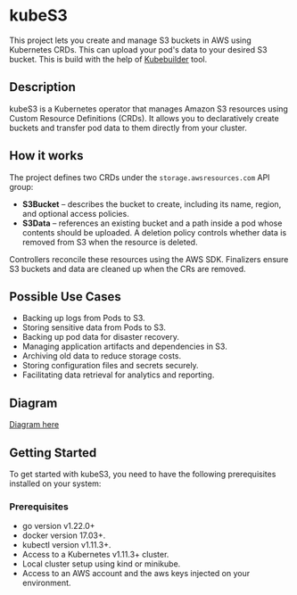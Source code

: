 # kubeS3
This project lets you create and manage S3 buckets in AWS using Kubernetes CRDs.
This can upload your pod's data to your desired S3 bucket.
This is build with the help of [Kubebuilder](https://book.kubebuilder.io/) tool.

## Description
kubeS3 is a Kubernetes operator that manages Amazon S3 resources using Custom
Resource Definitions (CRDs). It allows you to declaratively create buckets and
transfer pod data to them directly from your cluster.

## How it works
The project defines two CRDs under the `storage.awsresources.com` API group:

- **S3Bucket** – describes the bucket to create, including its name, region, and
  optional access policies.
- **S3Data** – references an existing bucket and a path inside a pod whose
  contents should be uploaded. A deletion policy controls whether data is removed
  from S3 when the resource is deleted.

Controllers reconcile these resources using the AWS SDK. Finalizers ensure S3
buckets and data are cleaned up when the CRs are removed.

## Possible Use Cases
- Backing up logs from Pods to S3.
- Storing sensitive data from Pods to S3.
- Backing up pod data for disaster recovery.
- Managing application artifacts and dependencies in S3.
- Archiving old data to reduce storage costs.
- Storing configuration files and secrets securely.
- Facilitating data retrieval for analytics and reporting.

## Diagram

[Diagram here](./docs/Images/kubeS3.png)

## Getting Started
To get started with kubeS3, you need to have the following prerequisites installed on your system:
### Prerequisites
- go version v1.22.0+
- docker version 17.03+.
- kubectl version v1.11.3+.
- Access to a Kubernetes v1.11.3+ cluster.
- Local cluster setup using kind or minikube.
- Access to an AWS account and the aws keys injected on your environment.
